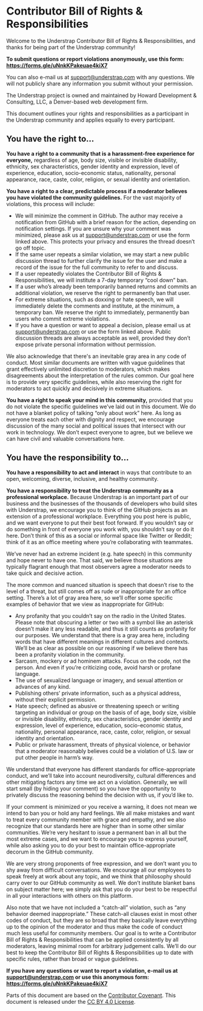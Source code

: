 # Contributor Bill of Rights & Responsibilities

Welcome to the Understrap Contributor Bill of Rights & Responsibilities, and thanks for being part of the Understrap community!

**To submit questions or report violations anonymously, use this form: https://forms.gle/uNnkKPakeuae4kiX7**

You can also e-mail us at support@understrap.com with any questions. We will not publicly share any information you submit without your permission.

The Understrap project is owned and maintained by Howard Development & Consulting, LLC, a Denver-based web development firm.

This document outlines your rights and responsibilities as a participant in the Understrap community and applies equally to every participant.

## You have the right to...

**You have a right to a community that is a harassment-free experience for everyone,** regardless of age, body size, visible or invisible disability, ethnicity, sex characteristics, gender identity and expression, level of experience, education, socio-economic status, nationality, personal appearance, race, caste, color, religion, or sexual identity and orientation.

**You have a right to a clear, predictable process if a moderator believes you have violated the community guidelines.** For the vast majority of violations, this process will include:

* We will minimize the comment in GitHub. The author may receive a notification from GitHub with a brief reason for the action, depending on notification settings. If you are unsure why your comment was minimized, please ask us at support@understrap.com or use the form linked above. This protects your privacy and ensures the thread doesn’t go off topic.
* If the same user repeats a similar violation, we may start a new public discussion thread to further clarify the issue for the user and make a record of the issue for the full community to refer to and discuss.
* If a user repeatedly violates the Contributor Bill of Rights & Responsibilities, we will institute a 7-day temporary “cool down” ban.
* If a user who’s already been temporarily banned returns and commits an additional violation, we reserve the right to permanently ban that user.
* For extreme situations, such as doxxing or hate speech, we will immediately delete the comments and institute, at the minimum, a temporary ban. We reserve the right to immediately, permanently ban users who commit extreme violations.
* If you have a question or want to appeal a decision, please email us at support@understrap.com or use the form linked above. Public discussion threads are always acceptable as well, provided they don’t expose private personal information without permission.

We also acknowledge that there's an inevitable gray area in any code of conduct. Most similar documents are written with vague guidelines that grant effectively unlimited discretion to moderators, which makes disagreements about the interpretation of the rules common. Our goal here is to provide very specific guidelines, while also reserving the right for moderators to act quickly and decisively in extreme situations.

**You have a right to speak your mind in this community,** provided that you do not violate the specific guidelines we’ve laid out in this document. We do not have a blanket policy of talking “only about work” here. As long as everyone treats each other with dignity and respect, we encourage discussion of the many social and political issues that intersect with our work in technology. We don’t expect everyone to agree, but we believe we can have civil and valuable conversations here.

## You have the responsibility to...

**You have a responsibility to act and interact** in ways that contribute to an open, welcoming, diverse, inclusive, and healthy community.

**You have a responsibility to treat the Understrap community as a professional workplace.** Because Understrap is an important part of our business and the businesses of the thousands of developers who build sites with Understrap, we encourage you to think of the GitHub projects as an extension of a professional workplace. Everything you post here is public, and we want everyone to put their best foot forward. If you wouldn’t say or do something in front of everyone you work with, you shouldn’t say or do it here. Don’t think of this as a social or informal space like Twitter or Reddit; think of it as an office meeting where you’re collaborating with teammates.

We’ve never had an extreme incident (e.g. hate speech) in this community and hope never to have one. That said, we believe those situations are typically flagrant enough that most observers agree a moderator needs to take quick and decisive action.

The more common and nuanced situation is speech that doesn’t rise to the level of a threat, but still comes off as rude or inappropriate for an office setting. There’s a lot of gray area here, so we’ll offer some specific examples of behavior that we view as inappropriate for GitHub:

* Any profanity that you couldn’t say on the radio in the United States. Please note that obscuring a letter or two with a symbol like an asterisk doesn’t make it any less readable, and thus it still counts as profanity for our purposes. We understand that there is a gray area here, including words that have different meanings in different cultures and contexts. We’ll be as clear as possible on our reasoning if we believe there has been a profanity violation in the community.
* Sarcasm, mockery or ad hominem attacks. Focus on the code, not the person. And even if you’re criticizing code, avoid harsh or profane language.
* The use of sexualized language or imagery, and sexual attention or advances of any kind.
* Publishing others’ private information, such as a physical address, without their explicit permission.
* Hate speech; defined as abusive or threatening speech or writing targeting an individual or group on the basis of of age, body size, visible or invisible disability, ethnicity, sex characteristics, gender identity and expression, level of experience, education, socio-economic status, nationality, personal appearance, race, caste, color, religion, or sexual identity and orientation.
* Public or private harassment, threats of physical violence, or behavior that a moderator reasonably believes could be a violation of U.S. law or put other people in harm’s way.

We understand that everyone has different standards for office-appropriate conduct, and we’ll take into account neurodiversity, cultural differences and other mitigating factors any time we act on a violation. Generally, we will start small (by hiding your comment) so you have the opportunity to privately discuss the reasoning behind the decision with us, if you’d like to.

If your comment is minimized or you receive a warning, it does not mean we intend to ban you or hold any hard feelings. We all make mistakes and want to treat every community member with grace and empathy, and we also recognize that our standards here are higher than in some other similar communities. We’re very hesitant to issue a permanent ban in all but the most extreme cases, and we want to encourage you to express yourself, while also asking you to do your best to maintain office-appropriate decorum in the GitHub community.

We are very strong proponents of free expression, and we don’t want you to shy away from difficult conversations. We encourage all our employees to speak freely at work about any topic, and we think that philosophy should carry over to our GitHub community as well. We don’t institute blanket bans on subject matter here; we simply ask that you do your best to be respectful in all your interactions with others on this platform.

Also note that we have not included a “catch-all” violation, such as “any behavior deemed inappropriate.” These catch-all clauses exist in most other codes of conduct, but they are so broad that they basically leave everything up to the opinion of the moderator and thus make the code of conduct much less useful for community members. Our goal is to write a Contributor Bill of Rights & Responsibilities that can be applied consistently by all moderators, leaving minimal room for arbitrary judgement calls. We’ll do our best to keep the Contributor Bill of Rights & Responsibilities up to date with specific rules, rather than broad or vague guidelines.

**If you have any questions or want to report a violation, e-mail us at support@understrap.com or use this anonymous form: https://forms.gle/uNnkKPakeuae4kiX7**

Parts of this document are based on the [Contributor Covenant](https://www.contributor-covenant.org/). This document is released under the [CC BY 4.0 License](https://github.com/EthicalSource/contributor_covenant/blob/release/LICENSE.md).
